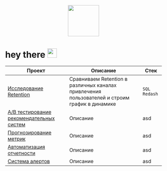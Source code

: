
<div id="header" align="center">
  <img src="https://media0.giphy.com/media/v1.Y2lkPTc5MGI3NjExaWc2Z2ptN283b3E2bW40am5lazBybmd0ZnUyam01NDNpbmQzN3kzciZlcD12MV9pbnRlcm5hbF9naWZfYnlfaWQmY3Q9Zw/FoVzfcqCDSb7zCynOp/giphy.gif" width="100"/>
</div>

<h1>
  hey there
  <img src="https://media.giphy.com/media/hvRJCLFzcasrR4ia7z/giphy.gif" width="30px"/>
</h1>

| Проект | Описание | Стек |
| ------ | ------ | ------|
| [Исследование Retention](Retention/) | Сравниваем Retention в различных каналах привлечения пользователей и строим график в динамике|`SQL` `Redash` |
| [A/B тестирование рекомендательных систем](AB_testing/) | Описание |asd |
| [Прогнозирование метрик](Metrics_forecasting/) | Описание |asd |
| [Автоматизация отчетности](Report_auto/) | Описание |asd |
| [Система алертов](Alert_system/) | Описание |asd |

<!--
**voodoo723/voodoo723** is a ✨ _special_ ✨ repository because its `README.md` (this file) appears on your GitHub profile.

Here are some ideas to get you started:

- 🔭 I’m currently working on ...
- 🌱 I’m currently learning ...
- 👯 I’m looking to collaborate on ...
- 🤔 I’m looking for help with ...
- 💬 Ask me about ...
- 📫 How to reach me: ...
- 😄 Pronouns: ...
- ⚡ Fun fact: ...
-->
